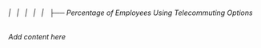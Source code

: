###### |   |   |   |   |   ├── Percentage of Employees Using Telecommuting Options

*Add content here*